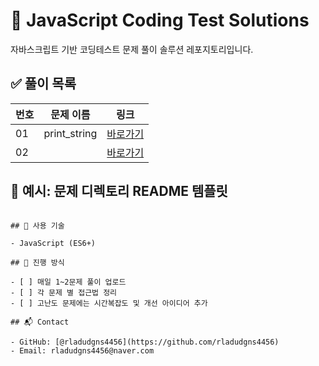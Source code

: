 # 🧠 JavaScript Coding Test Solutions

자바스크립트 기반 코딩테스트 문제 풀이 솔루션 레포지토리입니다. 


## ✅ 풀이 목록

| 번호 | 문제 이름             | 링크 |
|------|----------------------|------|
| 01   | print_string         | [바로가기]() |
| 02   |                      | [바로가기]() |

## 📌 예시: 문제 디렉토리 README 템플릿

```

## 📌 사용 기술

- JavaScript (ES6+)

## 🧩 진행 방식

- [ ] 매일 1~2문제 풀이 업로드
- [ ] 각 문제 별 접근법 정리
- [ ] 고난도 문제에는 시간복잡도 및 개선 아이디어 추가

## 📬 Contact

- GitHub: [@rladudgns4456](https://github.com/rladudgns4456)
- Email: rladudgns4456@naver.com
